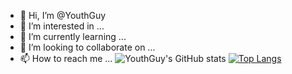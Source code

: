 - 👋 Hi, I’m @YouthGuy
- 👀 I’m interested in ...
- 🌱 I’m currently learning ...
- 💞️ I’m looking to collaborate on ...
- 📫 How to reach me ...
![YouthGuy's GitHub stats](https://github-readme-stats.vercel.app/api?username=YouthGuy&count_private=true)
[![Top Langs](https://github-readme-stats.vercel.app/api/top-langs/?username=YouthGuy&count_private=true)](https://github.com/anuraghazra/github-readme-stats)
